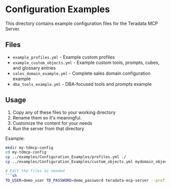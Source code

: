 # Configuration Examples

This directory contains example configuration files for the Teradata MCP Server.

## Files

- `example_profiles.yml` - Example custom profiles
- `example_custom_objects.yml` - Example custom tools, prompts, cubes, and glossary entries
- `sales_domain_example.yml` - Complete sales domain configuration example
- `dba_tools_example.yml` - DBA-focused tools and prompts example

## Usage

1. Copy any of these files to your working directory
2. Rename them so it's meaningful.
3. Customize the content for your needs
4. Run the server from that directory

Example:
```bash
mkdir my-tdmcp-config
cd my-tdmcp-config
cp ../examples/Configuration_Examples/profiles.yml ./
cp ../examples/Configuration_Examples/custom_objects.yml mydomain_objects.yml

# Edit the files as needed
```sh
TD_USER=demo_user TD_PASSWORD=demo_password teradata-mcp-server --profile my_custom_profile
```